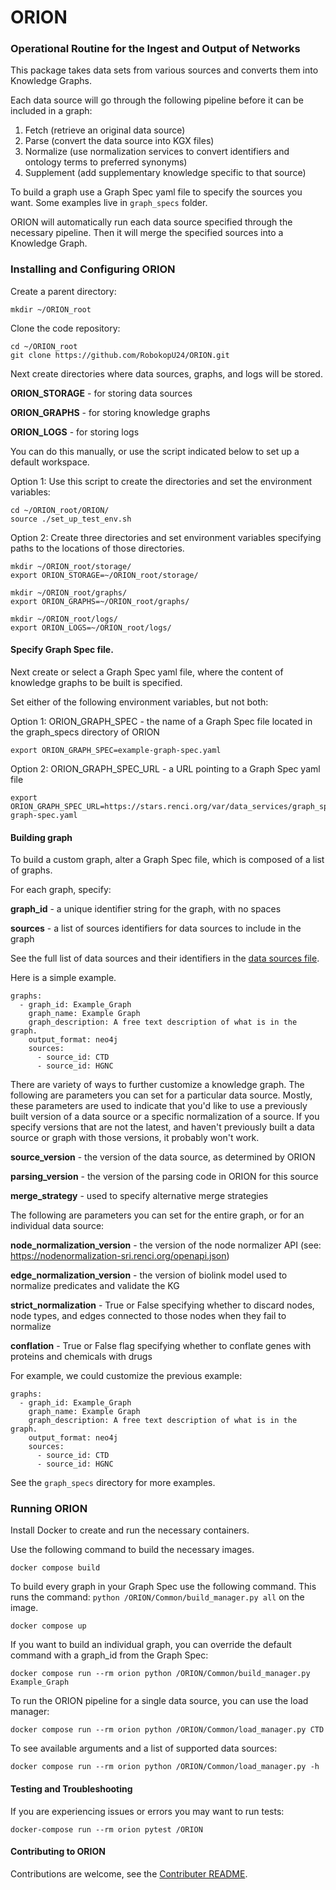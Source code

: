 # ORION

### Operational Routine for the Ingest and Output of Networks

This package takes data sets from various sources and converts them into Knowledge Graphs.

Each data source will go through the following pipeline before it can be included in a graph:

1. Fetch (retrieve an original data source)
2. Parse (convert the data source into KGX files)
3. Normalize (use normalization services to convert identifiers and ontology terms to preferred synonyms)
4. Supplement (add supplementary knowledge specific to that source)

To build a graph use a Graph Spec yaml file to specify the sources you want. Some examples live in `graph_specs` folder.

ORION will automatically run each data source specified through the necessary pipeline. Then it will merge the specified sources into a Knowledge Graph.

### Installing and Configuring ORION

Create a parent directory:

```
mkdir ~/ORION_root
```

Clone the code repository:

```
cd ~/ORION_root
git clone https://github.com/RobokopU24/ORION.git
```

Next create directories where data sources, graphs, and logs will be stored.

**ORION_STORAGE** - for storing data sources

**ORION_GRAPHS** - for storing knowledge graphs

**ORION_LOGS** - for storing logs

You can do this manually, or use the script indicated below to set up a default workspace.

Option 1: Use this script to create the directories and set the environment variables:

```
cd ~/ORION_root/ORION/
source ./set_up_test_env.sh
```

Option 2: Create three directories and set environment variables specifying paths to the locations of those directories.

```
mkdir ~/ORION_root/storage/
export ORION_STORAGE=~/ORION_root/storage/

mkdir ~/ORION_root/graphs/
export ORION_GRAPHS=~/ORION_root/graphs/

mkdir ~/ORION_root/logs/
export ORION_LOGS=~/ORION_root/logs/
```

#### Specify Graph Spec file.

Next create or select a Graph Spec yaml file, where the content of knowledge graphs to be built is specified.

Set either of the following environment variables, but not both:

Option 1: ORION_GRAPH_SPEC - the name of a Graph Spec file located in the graph_specs directory of ORION

```
export ORION_GRAPH_SPEC=example-graph-spec.yaml
```

Option 2: ORION_GRAPH_SPEC_URL - a URL pointing to a Graph Spec yaml file

```
export ORION_GRAPH_SPEC_URL=https://stars.renci.org/var/data_services/graph_specs/default-graph-spec.yaml
```

#### Building graph

To build a custom graph, alter a Graph Spec file, which is composed of a list of graphs.

For each graph, specify:

**graph_id** - a unique identifier string for the graph, with no spaces

**sources** - a list of sources identifiers for data sources to include in the graph

See the full list of data sources and their identifiers in the [data sources file](https://github.com/RobokopU24/ORION/blob/master/Common/data_sources.py).

Here is a simple example.

```
graphs:
  - graph_id: Example_Graph
    graph_name: Example Graph
    graph_description: A free text description of what is in the graph.
    output_format: neo4j
    sources:
      - source_id: CTD
      - source_id: HGNC
```

There are variety of ways to further customize a knowledge graph. The following are parameters you can set for a particular data source. Mostly, these parameters are used to indicate that you'd like to use a previously built version of a data source or a specific normalization of a source. If you specify versions that are not the latest, and haven't previously built a data source or graph with those versions, it probably won't work.

**source_version** - the version of the data source, as determined by ORION

**parsing_version** - the version of the parsing code in ORION for this source

**merge_strategy** - used to specify alternative merge strategies

The following are parameters you can set for the entire graph, or for an individual data source:

**node_normalization_version** - the version of the node normalizer API (see: https://nodenormalization-sri.renci.org/openapi.json)

**edge_normalization_version** - the version of biolink model used to normalize predicates and validate the KG

**strict_normalization** - True or False specifying whether to discard nodes, node types, and edges connected to those nodes when they fail to normalize

**conflation** - True or False flag specifying whether to conflate genes with proteins and chemicals with drugs

For example, we could customize the previous example:

```
graphs:
  - graph_id: Example_Graph
    graph_name: Example Graph
    graph_description: A free text description of what is in the graph.
    output_format: neo4j
    sources:
      - source_id: CTD
      - source_id: HGNC
```

See the `graph_specs` directory for more examples.

### Running ORION

Install Docker to create and run the necessary containers.

Use the following command to build the necessary images.

```
docker compose build
```

To build every graph in your Graph Spec use the following command. This runs the command: `python /ORION/Common/build_manager.py all` on the image.

```
docker compose up
```

If you want to build an individual graph, you can override the default command with a graph_id from the Graph Spec:

```
docker compose run --rm orion python /ORION/Common/build_manager.py Example_Graph
```

To run the ORION pipeline for a single data source, you can use the load manager:

```
docker compose run --rm orion python /ORION/Common/load_manager.py CTD
```

To see available arguments and a list of supported data sources:

```
docker compose run --rm orion python /ORION/Common/load_manager.py -h
```

#### Testing and Troubleshooting

If you are experiencing issues or errors you may want to run tests:

```
docker-compose run --rm orion pytest /ORION
```

#### Contributing to ORION

Contributions are welcome, see the [Contributer README](README-CONTRIBUTER.md).